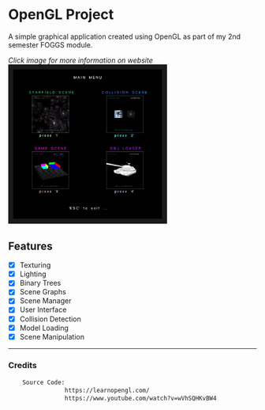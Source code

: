 # OpenGL Project

A simple graphical application created using OpenGL as part of my 2nd semester FOGGS module.

*Click image for more information on website*<br/>
<a href="https://kyle-robinson.github.io/html/opengl-cubes" target="_blank">
        <img src="screenshot.png" alt="OpenGL Cube Project" border="10" width="60%" />
</a>

## Features

- [x] Texturing
- [x] Lighting
- [x] Binary Trees
- [x] Scene Graphs
- [x] Scene Manager
- [x] User Interface
- [x] Collision Detection
- [x] Model Loading
- [x] Scene Manipulation

---

### Credits

        Source Code:
                    https://learnopengl.com/
                    https://www.youtube.com/watch?v=wVhSQHKvBW4
